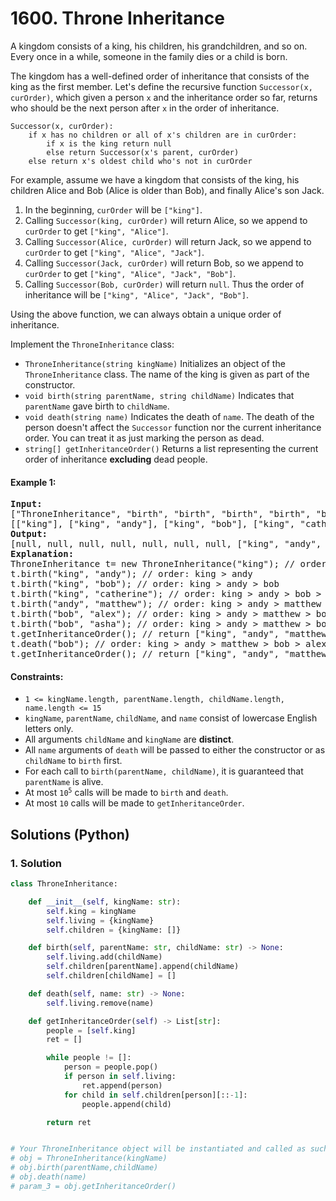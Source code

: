 # 1600. Throne Inheritance
A kingdom consists of a king, his children, his grandchildren, and so on. Every once in a while, someone in the family dies or a child is born.

The kingdom has a well-defined order of inheritance that consists of the king as the first member. Let's define the recursive function `Successor(x, curOrder)`, which given a person `x` and the inheritance order so far, returns who should be the next person after `x` in the order of inheritance.

```
Successor(x, curOrder):
    if x has no children or all of x's children are in curOrder:
        if x is the king return null
        else return Successor(x's parent, curOrder)
    else return x's oldest child who's not in curOrder
```

For example, assume we have a kingdom that consists of the king, his children Alice and Bob (Alice is older than Bob), and finally Alice's son Jack.

1. In the beginning, `curOrder` will be `["king"]`.
2. Calling `Successor(king, curOrder)` will return Alice, so we append to `curOrder` to get `["king", "Alice"]`.
3. Calling `Successor(Alice, curOrder)` will return Jack, so we append to `curOrder` to get `["king", "Alice", "Jack"]`.
4. Calling `Successor(Jack, curOrder)` will return Bob, so we append to `curOrder` to get `["king", "Alice", "Jack", "Bob"]`.
5. Calling `Successor(Bob, curOrder)` will return `null`. Thus the order of inheritance will be `["king", "Alice", "Jack", "Bob"]`.

Using the above function, we can always obtain a unique order of inheritance.

Implement the `ThroneInheritance` class:

* `ThroneInheritance(string kingName)` Initializes an object of the `ThroneInheritance` class. The name of the king is given as part of the constructor.
* `void birth(string parentName, string childName)` Indicates that `parentName` gave birth to `childName`.
* `void death(string name)` Indicates the death of `name`. The death of the person doesn't affect the `Successor` function nor the current inheritance order. You can treat it as just marking the person as dead.
* `string[] getInheritanceOrder()` Returns a list representing the current order of inheritance **excluding** dead people.

#### Example 1:
<pre>
<strong>Input:</strong>
["ThroneInheritance", "birth", "birth", "birth", "birth", "birth", "birth", "getInheritanceOrder", "death", "getInheritanceOrder"]
[["king"], ["king", "andy"], ["king", "bob"], ["king", "catherine"], ["andy", "matthew"], ["bob", "alex"], ["bob", "asha"], [null], ["bob"], [null]]
<strong>Output:</strong>
[null, null, null, null, null, null, null, ["king", "andy", "matthew", "bob", "alex", "asha", "catherine"], null, ["king", "andy", "matthew", "alex", "asha", "catherine"]]
<strong>Explanation:</strong>
ThroneInheritance t= new ThroneInheritance("king"); // order: king
t.birth("king", "andy"); // order: king > andy
t.birth("king", "bob"); // order: king > andy > bob
t.birth("king", "catherine"); // order: king > andy > bob > catherine
t.birth("andy", "matthew"); // order: king > andy > matthew > bob > catherine
t.birth("bob", "alex"); // order: king > andy > matthew > bob > alex > catherine
t.birth("bob", "asha"); // order: king > andy > matthew > bob > alex > asha > catherine
t.getInheritanceOrder(); // return ["king", "andy", "matthew", "bob", "alex", "asha", "catherine"]
t.death("bob"); // order: king > andy > matthew > bob > alex > asha > catherine
t.getInheritanceOrder(); // return ["king", "andy", "matthew", "alex", "asha", "catherine"]
</pre>

#### Constraints:
* `1 <= kingName.length, parentName.length, childName.length, name.length <= 15`
* `kingName`, `parentName`, `childName`, and `name` consist of lowercase English letters only.
* All arguments `childName` and `kingName` are **distinct**.
* All `name` arguments of `death` will be passed to either the constructor or as `childName` to `birth` first.
* For each call to `birth(parentName, childName)`, it is guaranteed that `parentName` is alive.
* At most <code>10<sup>5</sup></code> calls will be made to `birth` and `death`.
* At most `10` calls will be made to `getInheritanceOrder`.

## Solutions (Python)

### 1. Solution
```Python
class ThroneInheritance:

    def __init__(self, kingName: str):
        self.king = kingName
        self.living = {kingName}
        self.children = {kingName: []}

    def birth(self, parentName: str, childName: str) -> None:
        self.living.add(childName)
        self.children[parentName].append(childName)
        self.children[childName] = []

    def death(self, name: str) -> None:
        self.living.remove(name)

    def getInheritanceOrder(self) -> List[str]:
        people = [self.king]
        ret = []

        while people != []:
            person = people.pop()
            if person in self.living:
                ret.append(person)
            for child in self.children[person][::-1]:
                people.append(child)

        return ret


# Your ThroneInheritance object will be instantiated and called as such:
# obj = ThroneInheritance(kingName)
# obj.birth(parentName,childName)
# obj.death(name)
# param_3 = obj.getInheritanceOrder()
```
